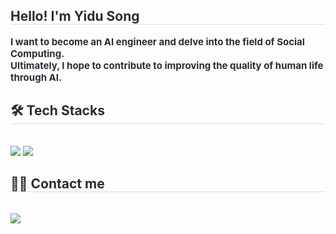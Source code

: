 <div style="text-align: left;"> 
    <h2 style="border-bottom: 1px solid #d8dee4; color: #282d33;"> Hello! I'm Yidu Song </h2>  
    <div style="font-weight: 700; font-size: 15px; text-align: left; color: #282d33;"> I want to become an AI engineer and delve into the field of Social Computing.</br></li></li>Ultimately, I hope to contribute to improving the quality of human life through AI. </div> 
    </div>
    <div style="text-align: left;">
    <h2 style="border-bottom: 1px solid #d8dee4; color: #282d33;"> 🛠️ Tech Stacks </h2> <br> 
    <div style="margin: ; text-align: left;" "text-align: left;"> <img src="https://img.shields.io/badge/C-A8B9CC?style=flat&logo=C&logoColor=white">
          <img src="https://img.shields.io/badge/Python-3776AB?style=flat&logo=Python&logoColor=white">
          </div>
    </div>
    <div style="text-align: left;">
    <h2 style="border-bottom: 1px solid #d8dee4; color: #282d33;"> 🧑‍💻 Contact me </h2> <br> 
    <div style="text-align: left;"> <a href=mailto:song6341@gachon.ac.kr> <img src="https://img.shields.io/badge/Gmail-EA4335?style=flat&logo=Gmail&logoColor=white&link=mailto:song6341@gachon.ac.kr"> </a>
          </div>  <br> 
    <div style="text-align: left;">  </div> 
    </div>
    
